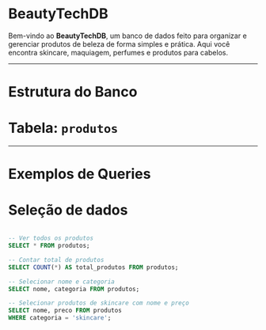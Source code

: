 # BeautyTechDB

Bem-vindo ao **BeautyTechDB**, um banco de dados feito para organizar e gerenciar produtos de beleza de forma simples e prática. Aqui você encontra skincare, maquiagem, perfumes e produtos para cabelos.

---

# Estrutura do Banco
# Tabela: `produtos`

---

# Exemplos de Queries
# Seleção de dados

```sql

-- Ver todos os produtos
SELECT * FROM produtos;

-- Contar total de produtos
SELECT COUNT(*) AS total_produtos FROM produtos;

-- Selecionar nome e categoria
SELECT nome, categoria FROM produtos;

-- Selecionar produtos de skincare com nome e preço
SELECT nome, preco FROM produtos
WHERE categoria = 'skincare';